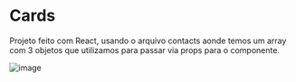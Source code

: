 # Cards

<p>Projeto feito com React, usando o arquivo contacts aonde temos um array com 3 objetos que utilizamos para passar via props para o componente. </p>

![image](https://github.com/Nightalone/Cards/assets/90106463/545bc755-df60-445f-b6db-de1f3417e412)

